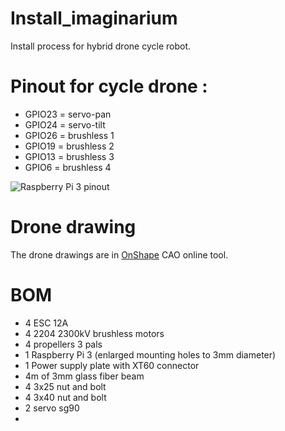 # Install_imaginarium
Install process for hybrid drone cycle robot.

# Pinout for cycle drone :
- GPIO23 = servo-pan
- GPIO24 = servo-tilt
- GPIO26 = brushless 1
- GPIO19 = brushless 2
- GPIO13 = brushless 3
- GPIO6 = brushless 4

![Raspberry Pi 3 pinout](http://i.imgur.com/JEQzRdo.jpg)

# Drone drawing
The drone drawings are in [OnShape](https://cad.onshape.com/documents/f4d4c97e5ffdfa706e45c09e/w/39e162a0dcdda166288d931f/e/9e4372879e71d8f50a5a7206) CAO online tool.

# BOM
- 4 ESC 12A
- 4 2204 2300kV brushless motors
- 4 propellers 3 pals
- 1 Raspberry Pi 3 (enlarged mounting holes to 3mm diameter)
- 1 Power supply plate with XT60 connector
- 4m of 3mm glass fiber beam
- 4 3x25 nut and bolt
- 4 3x40 nut and bolt
- 2 servo sg90
- 
